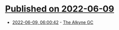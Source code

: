 # [Published on 2022-06-09](index.md)

* [2022-06-09, 06:00:42](https://news.ycombinator.com/item?id=31678008) - [The Alkyne GC](https://mcyoung.xyz/2022/06/07/alkyne-gc/)
